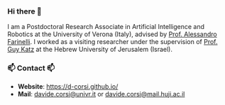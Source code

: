 ### Hi there 👋
I am a Postdoctoral Research Associate in Artificial Intelligence and Robotics at the University of Verona (Italy), advised by [Prof. Alessandro Farinelli](http://profs.sci.univr.it/~farinelli/). I worked as a visiting researcher under the supervision of [Prof. Guy Katz](https://www.katz-lab.com/) at the Hebrew University of Jerusalem (Israel).

### 📫 Contact 📫
- **Website**: https://d-corsi.github.io/
- **Mail**: davide.corsi@univr.it or davide.corsi@mail.huji.ac.il

<!--
**d-corsi/d-corsi** is a ✨ _special_ ✨ repository because its `README.md` (this file) appears on your GitHub profile.

Here are some ideas to get you started:

- 🔭 I’m currently working on ...
- 🌱 I’m currently learning ...
- 👯 I’m looking to collaborate on ...
- 🤔 I’m looking for help with ...
- 💬 Ask me about ...
- 📫 How to reach me: ...
- 😄 Pronouns: ...
- ⚡ Fun fact: ...
-->
